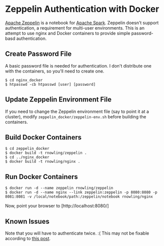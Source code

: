 Zeppelin Authentication with Docker
===================================

[Apache Zeppelin](https://zeppelin.incubator.apache.org/) is a notebook for [Apache Spark](http://spark.apache.org/).  Zeppelin doesn't support authentication, a requirement for multi-user environments.  This is an attempt to use nginx and Docker containers to provide simple password-basd authentication.

Create Password File
--------------------
A basic password file is needed for authentication.  I don't distribute one with the containers, so you'll need to create one.

    $ cd nginx_docker
    $ htpasswd -cb htpasswd [user] [password]

Update Zeppelin Environment File
--------------------------------
If you need to change the Zeppelin environment file (say to point it at a cluster), modify `zeppelin_docker/zeppelin-env.sh` before building the containers.

Build Docker Containers
-----------------------

    $ cd zeppelin_docker
	$ docker build -t rnowling/zeppelin .
	$ cd ../nginx_docker
	$ docker build -t rnowling/nginx .

Run Docker Containers
---------------------

	$ docker run -d --name zeppelin rnowling/zeppelin
	$ docker run -d --name nginx --link zeppelin:zeppelin -p 8080:8080 -p 8081:8081 -v /local/notebook/path:/zeppelin/notebook rnowling/nginx

Now, point your browser to [http://localhost:8080/]

Known Issues
------------
Note that you will have to authenticate twice. :(  This may not be fixable according to [this post](http://serverfault.com/questions/558988/sharing-authentication-data-between-servers-in-nginx).
	


